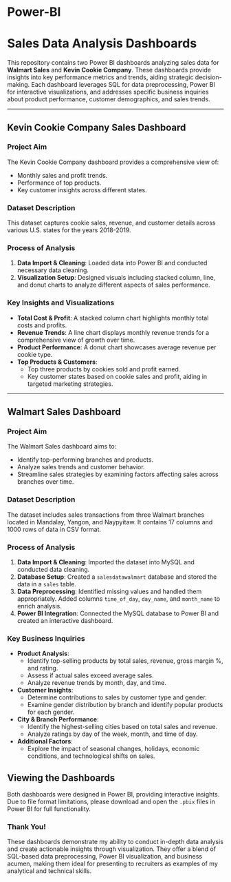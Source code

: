 # Power-BI

# Sales Data Analysis Dashboards

This repository contains two Power BI dashboards analyzing sales data for **Walmart Sales** and **Kevin Cookie Company**. These dashboards provide insights into key performance metrics and trends, aiding strategic decision-making. Each dashboard leverages SQL for data preprocessing, Power BI for interactive visualizations, and addresses specific business inquiries about product performance, customer demographics, and sales trends.

---

## Kevin Cookie Company Sales Dashboard

### Project Aim
The Kevin Cookie Company dashboard provides a comprehensive view of:
- Monthly sales and profit trends.
- Performance of top products.
- Key customer insights across different states.

### Dataset Description
This dataset captures cookie sales, revenue, and customer details across various U.S. states for the years 2018-2019.

### Process of Analysis
1. **Data Import & Cleaning**: Loaded data into Power BI and conducted necessary data cleaning.
2. **Visualization Setup**: Designed visuals including stacked column, line, and donut charts to analyze different aspects of sales performance.

### Key Insights and Visualizations
- **Total Cost & Profit**: A stacked column chart highlights monthly total costs and profits.
- **Revenue Trends**: A line chart displays monthly revenue trends for a comprehensive view of growth over time.
- **Product Performance**: A donut chart showcases average revenue per cookie type.
- **Top Products & Customers**:
  - Top three products by cookies sold and profit earned.
  - Key customer states based on cookie sales and profit, aiding in targeted marketing strategies.

---

## Walmart Sales Dashboard

### Project Aim
The Walmart Sales dashboard aims to:
- Identify top-performing branches and products.
- Analyze sales trends and customer behavior.
- Streamline sales strategies by examining factors affecting sales across branches over time.

### Dataset Description
The dataset includes sales transactions from three Walmart branches located in Mandalay, Yangon, and Naypyitaw. It contains 17 columns and 1000 rows of data in CSV format.

### Process of Analysis
1. **Data Import & Cleaning**: Imported the dataset into MySQL and conducted data cleaning.
2. **Database Setup**: Created a `salesdatawalmart` database and stored the data in a `sales` table.
3. **Data Preprocessing**: Identified missing values and handled them appropriately. Added columns `time_of_day`, `day_name`, and `month_name` to enrich analysis.
4. **Power BI Integration**: Connected the MySQL database to Power BI and created an interactive dashboard.

### Key Business Inquiries
- **Product Analysis**:
  - Identify top-selling products by total sales, revenue, gross margin %, and rating.
  - Assess if actual sales exceed average sales.
  - Analyze revenue trends by month, day, and time.
- **Customer Insights**:
  - Determine contributions to sales by customer type and gender.
  - Examine gender distribution by branch and identify popular products for each gender.
- **City & Branch Performance**:
  - Identify the highest-selling cities based on total sales and revenue.
  - Analyze ratings by day of the week, month, and time of day.
- **Additional Factors**:
  - Explore the impact of seasonal changes, holidays, economic conditions, and technological shifts on sales.

## Viewing the Dashboards

Both dashboards were designed in Power BI, providing interactive insights. Due to file format limitations, please download and open the `.pbix` files in Power BI for full functionality.

### Thank You!

These dashboards demonstrate my ability to conduct in-depth data analysis and create actionable insights through visualization. They offer a blend of SQL-based data preprocessing, Power BI visualization, and business acumen, making them ideal for presenting to recruiters as examples of my analytical and technical skills.
